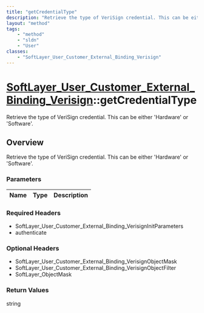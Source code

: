 ```yaml
---
title: "getCredentialType"
description: "Retrieve the type of VeriSign credential. This can be either 'Hardware' or 'Software'."
layout: "method"
tags:
    - "method"
    - "sldn"
    - "User"
classes:
    - "SoftLayer_User_Customer_External_Binding_Verisign"
---
```

# [SoftLayer_User_Customer_External_Binding_Verisign](/reference/services/SoftLayer_User_Customer_External_Binding_Verisign)::getCredentialType

Retrieve the type of VeriSign credential. This can be either 'Hardware' or 'Software'.


## Overview 
Retrieve the type of VeriSign credential. This can be either 'Hardware' or 'Software'.

### Parameters 
|Name | Type | Description |
| --- | --- | --- |


### Required Headers
* SoftLayer_User_Customer_External_Binding_VerisignInitParameters
* authenticate

### Optional Headers
* SoftLayer_User_Customer_External_Binding_VerisignObjectMask
* SoftLayer_User_Customer_External_Binding_VerisignObjectFilter
* SoftLayer_ObjectMask

### Return Values
string

